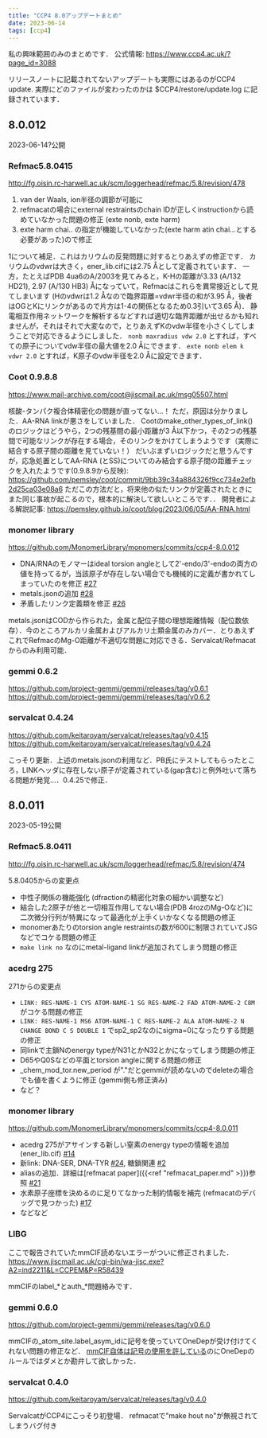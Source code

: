 ```yaml
---
title: "CCP4 8.0アップデートまとめ"
date: 2023-06-14
tags: [ccp4]
---
```


私の興味範囲のみのまとめです．
公式情報: https://www.ccp4.ac.uk/?page_id=3088

リリースノートに記載されてないアップデートも実際にはあるのがCCP4 update.
実際にどのファイルが変わったのかは $CCP4/restore/update.log に記録されています．

## 8.0.012
2023-06-14?公開

### Refmac5.8.0415

http://fg.oisin.rc-harwell.ac.uk/scm/loggerhead/refmac/5.8/revision/478

1. van der Waals, ion半径の調節が可能に
2. refmacatの場合にexternal restraintsのchain IDが正しくinstructionから読めていなかった問題の修正 (exte nonb, exte harm)
3. exte harm chai.. の指定が機能していなかった(exte harm atin chai...とする必要があった)ので修正
<!--4. 一部の水素だけを精密化したときにcalc_flagが全部"."になってしまっていた問題の修正-->

1について補足．これはカリウムの反発問題に対するとりあえずの修正です．
カリウムのvdwrは大きく，ener_lib.cifには2.75 Åとして定義されています．
一方，たとえばPDB 4ua6のA/2003を見てみると，K-Hの距離が3.33 (A/132 HD21), 2.97 (A/130 HB3) Åになっていて，Refmacはこれらを異常接近として見てしまいます (Hのvdwrは1.2 Åなので臨界距離=vdwr半径の和が3.95 Å，後者はOGとKにリンクがあるので片方は1-4の関係となるため0.3引いて3.65 Å)．
静電相互作用ネットワークを解析するなどすれば適切な臨界距離が出せるかも知れませんが，それはそれで大変なので，とりあえずKのvdw半径を小さくしてしまうことで対応できるようにしました．
`nonb maxradius vdw 2.0` とすれば，すべての原子についてvdw半径の最大値を2.0 Åにできます．
`exte nonb elem k vdwr 2.0` とすれば，K原子のvdw半径を2.0 Åに設定できます．


### Coot 0.9.8.8

https://www.mail-archive.com/coot@jiscmail.ac.uk/msg05507.html

核酸-タンパク複合体精密化の問題が直ってない…！
ただ，原因は分かりました．AA-RNA linkが悪さをしていました．
Cootのmake_other_types_of_link()のロジックはどうやら，2つの残基間の最小距離が3 Å以下かつ，その2つの残基間で可能なリンクが存在する場合，そのリンクをかけてしまうようです（実際に結合する原子間の距離を見ていない！）
だいぶまずいロジックだと思うんですが，応急処置としてAA-RNA (とSS)についてのみ結合する原子間の距離チェックを入れたようです(0.9.8.9から反映): https://github.com/pemsley/coot/commit/9bb39c34a884326f9cc734e2efb2d25ca03e08a6
ただこの方法だと，将来他の似たリンクが定義されたときにまた同じ事故が起こるので，根本的に解決して欲しいところです．．
開発者による解説記事: https://pemsley.github.io/coot/blog/2023/06/05/AA-RNA.html

### monomer library

https://github.com/MonomerLibrary/monomers/commits/ccp4-8.0.012

- DNA/RNAのモノマーはideal torsion angleとして2'-endo/3'-endoの両方の値を持ってるが，当該原子が存在しない場合でも機械的に定義が書かれてしまっていたのを修正 [#27](https://github.com/MonomerLibrary/monomers/pull/27)
- metals.jsonの追加 [#28](https://github.com/MonomerLibrary/monomers/pull/28)
- 矛盾したリンク定義類を修正 [#26](https://github.com/MonomerLibrary/monomers/pull/26)

metals.jsonはCODから作られた，金属と配位子間の理想距離情報（配位数依存）．今のところアルカリ金属およびアルカリ土類金属のみカバー．とりあえずこれでRefmacのMg-O距離が不適切な問題に対応できる．Servalcat/Refmacatからのみ利用可能．

### gemmi 0.6.2

https://github.com/project-gemmi/gemmi/releases/tag/v0.6.1  
https://github.com/project-gemmi/gemmi/releases/tag/v0.6.2

### servalcat 0.4.24

https://github.com/keitaroyam/servalcat/releases/tag/v0.4.15  
https://github.com/keitaroyam/servalcat/releases/tag/v0.4.24

こっそり更新．上述のmetals.jsonの利用など．PB氏にテストしてもらったところ，LINKヘッダに存在しない原子が定義されている(gap含む)と例外吐いて落ちる問題が発覚…．0.4.25で修正．

## 8.0.011

2023-05-19公開

### Refmac5.8.0411

http://fg.oisin.rc-harwell.ac.uk/scm/loggerhead/refmac/5.8/revision/474

5.8.0405からの変更点

- 中性子関係の機能強化 (dfractionの精密化対象の細かい調整など)
- 結合した2原子が他と一切相互作用してない場合(PDB 4rozのMg-Oなど)に二次微分行列が特異になって最適化が上手くいかなくなる問題の修正
- monomerあたりのtorsion angle restraintsの数が600に制限されていてJSGなどでコケる問題の修正
- `make link no` なのにmetal-ligand linkが追加されてしまう問題の修正

### acedrg 275

271からの変更点

- `LINK: RES-NAME-1 CYS ATOM-NAME-1 SG RES-NAME-2 FAD ATOM-NAME-2 C8M` がコケる問題の修正
- `LINK: RES-NAME-1 MS6 ATOM-NAME-1 C RES-NAME-2 ALA ATOM-NAME-2 N CHANGE BOND C S DOUBLE 1` でsp2_sp2なのにsigma=0になったりする問題の修正
- 同linkで主鎖Nのenergy typeがN31とかN32とかになってしまう問題の修正
- D65やQ0Sなどの平面とtorsion angleに関する問題の修正
- \_chem\_mod\_tor.new\_period が"."だとgemmiが読めないのでdeleteの場合でも値を書くように修正 (gemmi側も修正済み)
- など？

### monomer library

https://github.com/MonomerLibrary/monomers/commits/ccp4-8.0.011

- acedrg 275がアサインする新しい窒素のenergy typeの情報を追加 (ener_lib.cif) [#14](https://github.com/MonomerLibrary/monomers/pull/14)
- 新link: DNA-SER, DNA-TYR [#24](https://github.com/MonomerLibrary/monomers/pull/24), 糖鎖関連 [#2](https://github.com/MonomerLibrary/monomers/pull/2)
- aliasの追加．詳細は[refmacat paper]({{<ref "refmacat_paper.md" >}})参照 [#21](https://github.com/MonomerLibrary/monomers/pull/21)
- 水素原子座標を決めるのに足りてなかった制約情報を補完 (refmacatのデバッグで見つかった) [#17](https://github.com/MonomerLibrary/monomers/pull/17)
- などなど

### LIBG

ここで報告されていたmmCIF読めないエラーがついに修正されました．
https://www.jiscmail.ac.uk/cgi-bin/wa-jisc.exe?A2=ind2211&L=CCPEM&P=R58439

mmCIFのlabel_\*とauth_\*問題絡みです．

### gemmi 0.6.0

https://github.com/project-gemmi/gemmi/releases/tag/v0.6.0

mmCIFの_atom_site.label_asym_idに記号を使っていてOneDepが受け付けてくれない問題の修正など．
[mmCIF自体は記号の使用を許している](https://mmcif.wwpdb.org/dictionaries/mmcif_pdbx_v40.dic/Items/_atom_site.label_asym_id.html)のにOneDepのルールではダメとか勘弁して欲しかった．

### servalcat 0.4.0

https://github.com/keitaroyam/servalcat/releases/tag/v0.4.0

ServalcatがCCP4にこっそり初登場．
refmacatで"make hout no"が無視されてしまうバグ付き